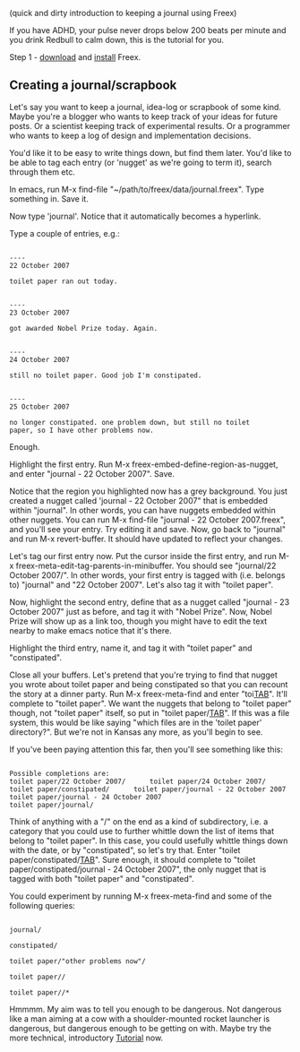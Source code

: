 (quick and dirty introduction to keeping a journal using Freex)

If you have ADHD, your pulse never drops below 200 beats per minute and you drink Redbull to calm down, this is the tutorial for you.

Step 1 - [download](http://code.google.com/p/emacs-freex/downloads/list) and [install](Installation.md) Freex.


## Creating a journal/scrapbook ##

Let's say you want to keep a journal, idea-log or scrapbook of some kind. Maybe you're a blogger who wants to keep track of your ideas for future posts. Or a scientist keeping track of experimental results. Or a programmer who wants to keep a log of design and implementation decisions.

You'd like it to be easy to write things down, but find them later. You'd like to be able to tag each entry (or 'nugget' as we're going to term it), search through them etc.

In emacs, run M-x find-file "~/path/to/freex/data/journal.freex". Type something in. Save it.

Now type 'journal'. Notice that it automatically becomes a hyperlink.

Type a couple of entries, e.g.:

```

----
22 October 2007

toilet paper ran out today.


----
23 October 2007

got awarded Nobel Prize today. Again.


----
24 October 2007

still no toilet paper. Good job I'm constipated.


----
25 October 2007

no longer constipated. one problem down, but still no toilet
paper, so I have other problems now.
```

Enough.

Highlight the first entry. Run M-x freex-embed-define-region-as-nugget, and enter "journal - 22 October 2007". Save.

Notice that the region you highlighted now has a grey background. You just created a nugget called 'journal - 22 October 2007" that is embedded within "journal". In other words, you can have nuggets embedded within other nuggets. You can run M-x find-file "journal - 22 October 2007.freex", and you'll see your entry. Try editing it and save. Now, go back to "journal" and run M-x revert-buffer. It should have updated to reflect your changes.

Let's tag our first entry now. Put the cursor inside the first entry, and run M-x freex-meta-edit-tag-parents-in-minibuffer. You should see "journal/22 October 2007/". In other words, your first entry is tagged with (i.e. belongs to) "journal" and "22 October 2007". Let's also tag it with "toilet paper".

Now, highlight the second entry, define that as a nugget called "journal - 23 October 2007" just as before, and tag it with "Nobel Prize". Now, Nobel Prize will show up as a link too, though you might have to edit the text nearby to make emacs notice that it's there.

Highlight the third entry, name it, and tag it with "toilet paper" and "constipated".

Close all your buffers. Let's pretend that you're trying to find that nugget you wrote about toilet paper and being constipated so that you can recount the story at a dinner party. Run M-x freex-meta-find and enter "toi[TAB](TAB.md)". It'll complete to "toilet paper". We want the nuggets that belong to "toilet paper" though, not "toilet paper" itself, so put in "toilet paper/[TAB](TAB.md)". If this was a file system, this would be like saying "which files are in the 'toilet paper' directory?". But we're not in Kansas any more, as you'll begin to see.

If you've been paying attention this far, then you'll see something like this:

```

Possible completions are:
toilet paper/22 October 2007/	   toilet paper/24 October 2007/
toilet paper/constipated/	   toilet paper/journal - 22 October 2007
toilet paper/journal - 24 October 2007
toilet paper/journal/
```

Think of anything with a "/" on the end as a kind of subdirectory, i.e. a category that you could use to further whittle down the list of items that belong to "toilet paper". In this case, you could usefully whittle things down with the date, or by "constipated", so let's try that. Enter "toilet paper/constipated/[TAB](TAB.md)". Sure enough, it should complete to "toilet paper/constipated/journal - 24 October 2007", the only nugget that is tagged with both "toilet paper" and "constipated".

You could experiment by running M-x freex-meta-find and some of the following queries:

```

journal/

constipated/

toilet paper/"other problems now"/

toilet paper//

toilet paper//*
```

Hmmmm. My aim was to tell you enough to be dangerous. Not dangerous like a man aiming at a cow with a shoulder-mounted rocket launcher is dangerous, but dangerous enough to be getting on with. Maybe try the more technical, introductory [Tutorial](Tutorial.md) now.